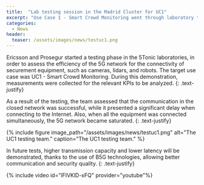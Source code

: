 ```yaml
---
title:  "Lab testing session in the Madrid Cluster for UC1"
excerpt: "Use Case 1 - Smart Crowd Monitoring went through laboratory testing for pre-trial assessment"
categories: 
  - News
header:
  teaser: /assets/images/news/testuc1.png
---
```


Ericsson and Prosegur started a testing phase in the 5Tonic laboratories, in order to assess the efficiency of the 5G network for the connectivity of securement equipment, such as cameras, lidars, and robots. The target use case was UC1 - Smart Crowd Monitoring.
During this demonstration, measurements were collected for the relevant KPIs to be analyzed.
{: .text-justify}

As a result of the testing, the team assessed that the communication in the closed network was successful, while it presented a significant delay when connecting to the Internet. Also, when all the equipment was connected simultaneously, the 5G network became saturated.
{: .text-justify}

{% include figure image_path="/assets/images/news/testuc1.png" alt="The UC1 testing team." caption="The UC1 testing team." %}

In future tests, higher transmission capacity and lower latency will be demonstrated, thanks to the use of B5G technologies, allowing better communication and security quality.
{: .text-justify}

{% include video id="lFIVKlD-xFQ" provider="youtube"%}


